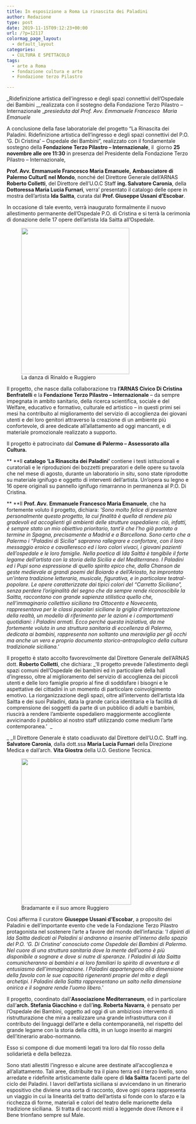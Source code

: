 ```yaml
---
title: In esposizione a Roma La rinascita dei Paladini
author: Redazione
type: post
date: 2019-11-15T09:12:23+00:00
url: /?p=12117
colormag_page_layout:
  - default_layout
categories:
  - CULTURA E SPETTACOLO
tags:
  - arte a Roma
  - fondazione cultura e arte
  - Fondazione terzo Pilastro

---
```

_Ridefinizione artistica dell&#8217;ingresso e degli spazi connettivi dell’Ospedale dei Bambini __realizzata con il sostegno della Fondazione Terzo Pilastro – Internazionale __presieduta dal Prof. Avv. Emmanuele Francesco  Maria Emanuele_

A conclusione della fase laboratoriale del progetto “La Rinascita dei Paladini. Ridefinizione artistica dell&#8217;ingresso e degli spazi connettivi del P.O. &#8216;G. Di Cristina&#8217; &#8211; Ospedale dei Bambini”, realizzato con il fondamentale sostegno della **Fondazione Terzo Pilastro – Internazionale**, il  giorno **25 novembre alle ore 11:30** in presenza del Presidente della Fondazione Terzo Pilastro – Internazionale,

**Prof. Avv. Emmanuele Francesco Maria Emanuele,** **Ambasciatore di Palermo CulturE nel Mondo**, nonché del Direttore Generale dell’ARNAS **Roberto Colletti**, del Direttore dell’U.O.C Staff **ing. Salvatore Caronia**, della **Dottoressa Maria Lucia Furnari**, verra’ presentato il catalogo delle opere in mostra dell’artista **Ida Saitta**, curata dal **Prof. Giuseppe Ussani d’Escobar**.

In occasione di tale evento, verrà inaugurato formalmente il nuovo allestimento permanente dell’Ospedale P.O. di Cristina e si terrà la cerimonia di donazione delle 17 opere dell’artista Ida Saitta all’Ospedale.

<figure id="attachment_12119" aria-describedby="caption-attachment-12119" style="width: 296px" class="wp-caption alignleft"><img decoding="async" loading="lazy" class="wp-image-12119" src="https://progressonline.it/wp-content/uploads/2019/11/La-danza-di-Rinaldo-e-Ruggiero-2016-tecnica-mista-su-tavola-di-legno-cm-127x97-222x300.jpg" alt="" width="296" height="400" /><figcaption id="caption-attachment-12119" class="wp-caption-text">La danza di Rinaldo e Ruggiero</figcaption></figure>

Il progetto, che nasce dalla collaborazione tra **l&#8217;ARNAS Civico Di Cristina Benfratelli** e la **Fondazione Terzo Pilastro &#8211; Internazionale** – da sempre impegnata in ambito sanitario, della ricerca scientifica, sociale e del Welfare, educativo e formativo, culturale ed artistico – in questi primi sei mesi ha contribuito al miglioramento del servizio di accoglienza dei giovani utenti e dei loro genitori attraverso la creazione di un ambiente più confortevole, di aree dedicate all’allattamento ad oggi mancanti, e di materiale promozionale realizzato a supporto.

Il progetto è patrocinato dal **Comune di Palermo – Assessorato alla Cultura.**

** **Il **catalogo ‘La Rinascita dei Paladini’** contiene i testi istituzionali e curatoriali e le riproduzioni dei bozzetti preparatori e delle opere su tavola che nel mese di agosto, durante un laboratorio in _situ_, sono state riprodotte su materiale ignifugo e oggetto di interventi dell’artista. Un’opera su legno e 16 opere originali su pannello ignifugo rimarranno in permanenza al P.O. Di Cristina.

** **Il **Prof. Avv.** **Emmanuele Francesco Maria Emanuele**, che ha fortemente voluto il progetto, dichiara: _‘Sono molto felice di presentare personalmente questo progetto, la cui finalità è quella di rendere più gradevoli ed accoglienti gli ambienti delle strutture ospedaliere: ciò, infatti, è sempre stato un mio obiettivo prioritario, tant’è che l’ho già portato a termine in Spagna, precisamente a Madrid e a Barcellona. Sono certo che a Palermo i “Paladini di Sicilia” sapranno rallegrare e confortare, con il loro messaggio eroico e cavalleresco ed i loro colori vivaci, i giovani pazienti dell’ospedale e le loro famiglie. Nella poetica di Ida Saitta è tangibile il forte legame dell’artista con la storia della Sicilia e del Mediterraneo. I Paladini ed i Pupi sono espressione di quello spirito epico che, dalla Chanson de geste medievale ai grandi poemi del Boiardo e dell’Ariosto, ha improntato un’intera tradizione letteraria, musicale, figurativa, e in particolare teatral-popolare. Le opere caratterizzate dai tipici colori del “Carretto Siciliano”, senza perdere l’originalità del segno che da sempre rende riconoscibile la Saitta, raccontano con grande sapienza stilistica quello che, nell’immaginario collettivo siciliano tra Ottocento e Novecento, rappresentava per le classi popolari siciliane la griglia d’interpretazione della realtà, un modello di riferimento per le azioni e i comportamenti quotidiani: i Paladini armati. Ecco perché questa iniziativa, da me fortemente voluta in una struttura sanitaria di eccellenza di Palermo, dedicata ai bambini, rappresenta non soltanto una meraviglia per gli occhi ma anche un vero e proprio documento storico-antropologico della cultura tradizionale siciliana._’

Il progetto è stato accolto favorevolmente dal Direttore Generale dell&#8217;ARNAS dott. **Roberto Colletti**, che dichiara: _&#8216;Il progetto prevede l&#8217;allestimento degli spazi comuni dell&#8217;Ospedale dei bambini ed in particolare della hall d&#8217;ingresso, oltre al miglioramento del servizio di accoglienza dei piccoli utenti e delle loro famiglie proprio al fine di soddisfare i bisogni e le aspettative dei cittadini in un momento di particolare coinvolgimento emotivo. La riorganizzazione degli spazi, oltre all&#8217;intervento dell&#8217;artista Ida Saitta e dei suoi Paladini, data la grande carica identitaria e la facilità di comprensione dei soggetti da parte di un pubblico di adulti e bambini, riuscirà a rendere l&#8217;ambiente ospedaliero maggiormente accogliente avvicinando il pubblico al nostro staff utilizzando come medium l&#8217;arte contemporanea.&#8217;  _

_ _Il Direttore Generale è stato coadiuvato dal Direttore dell&#8217;U.O.C. Staff ing. **Salvatore Caronia**, dalla dott.ssa **Maria Lucia Furnari** della Direzione Medica e dall&#8217;arch. **Vita Giostra** della U.O. Gestione Tecnica.

<figure id="attachment_12120" aria-describedby="caption-attachment-12120" style="width: 301px" class="wp-caption alignright"><img decoding="async" loading="lazy" class="wp-image-12120" src="https://progressonline.it/wp-content/uploads/2019/11/Bradamante-e-il-suo-amore-Ruggiero-2018-tecnica-mista-su-tavola-di-legno-cm-127x97-226x300.jpg" alt="" width="301" height="400" /><figcaption id="caption-attachment-12120" class="wp-caption-text">Bradamante e il suo amore Ruggiero</figcaption></figure>

Così afferma il curatore **Giuseppe Ussani d’Escobar**, a proposito dei Paladini e dell’importante evento che vede la Fondazione Terzo Pilastro protagonista nel sostenere l’arte a favore del mondo dell’infanzia: &#8216;_I dipinti di Ida Saitta dedicati ai Paladini si andranno a inserire all’interno dello spazio del P.O. &#8216;G. Di Cristina&#8217; conosciuto come Ospedale dei Bambini di Palermo. Nel cuore di una struttura sanitaria dove la mente dell’uomo è più disponibile a sognare e dove si nutre di speranze. I Paladini di Ida Saitta comunicheranno ai bambini e ai loro familiari lo spirito di avventura e di entusiasmo dell’immaginazione. I Paladini appartengono alla dimensione della favola con le sue capacità rigeneranti proprie del mito e degli archetipi. I Paladini della Saitta rappresentano un salto nella dimensione onirica e il sognare rende l’uomo libero.&#8217;_

Il progetto, coordinato dall&#8217;**Associazione Mediterraneum**, ed in particolare dall&#8217;**arch. Stefania Giacchino** e dall&#8217;**ing. Roberta Navarra**, è pensato per l&#8217;Ospedale dei Bambini, oggetto ad oggi di un ambizioso intervento di ristrutturazione che mira a realizzare una grande infrastruttura con il contributo dei linguaggi dell&#8217;arte e della contemporaneità, nel rispetto del grande legame con la storia della città, in un luogo inserito ai margini dell&#8217;itinerario arabo-normanno.

Esso si compone di due momenti legati tra loro dal filo rosso della solidarietà e della bellezza.

Sono stati allestiti l&#8217;ingresso e alcune aree destinate all&#8217;accoglienza e all&#8217;allattamento. Tali aree, distribuite tra il piano terra ed il terzo livello, sono arredate e ridefinite artisticamente dalle opere di **Ida Saitta** facenti parte del ciclo dei Paladini. I lavori dell&#8217;artista siciliana si avvicendano in un itinerario espositivo che diviene una sorta di racconto, dove ogni opera rappresenta un viaggio in cui la linearità del tratto dell’artista si fonde con lo sfarzo e la ricchezza di forme, materiali e colori del teatro delle marionette della tradizione siciliana.  Si tratta di racconti misti a leggende dove l’Amore e il Bene trionfano sempre sul Male.